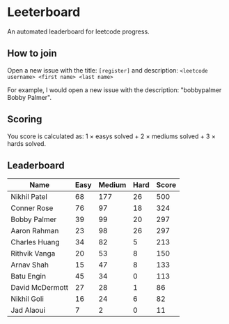 # Leeterboard

An automated leaderboard for leetcode progress.

## How to join

Open a new issue with the title: `[register]` and description:
`<leetcode username> <first name> <last name>`

For example, I would open a new issue with the description: "bobbypalmer Bobby Palmer".

## Scoring

You score is calculated as:
1 $\times$ easys solved + 2 $\times$ mediums solved + 3 $\times$ hards solved.

## Leaderboard
| Name | Easy | Medium | Hard | Score |
| --- | --- | --- | --- | --- |
| Nikhil Patel | 68 | 177 | 26 | 500 |
| Conner Rose | 76 | 97 | 18 | 324 |
| Bobby Palmer | 39 | 99 | 20 | 297 |
| Aaron Rahman | 23 | 98 | 26 | 297 |
| Charles Huang | 34 | 82 | 5 | 213 |
| Rithvik Vanga | 20 | 53 | 8 | 150 |
| Arnav Shah | 15 | 47 | 8 | 133 |
| Batu Engin | 45 | 34 | 0 | 113 |
| David McDermott | 27 | 28 | 1 | 86 |
| Nikhil Goli | 16 | 24 | 6 | 82 |
| Jad Alaoui | 7 | 2 | 0 | 11 |
